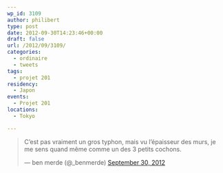 ```yaml
---
wp_id: 3109
author: philibert
type: post
date: 2012-09-30T14:23:46+00:00
draft: false
url: /2012/09/3109/
categories:
  - ordinaire
  - tweets
tags:
  - projet 201
residency:
  - Japon
events:
  - Projet 201
locations:
  - Tokyo

---
```

<blockquote class="twitter-tweet" width="500">
  <p>
    C&rsquo;est pas vraiment un gros typhon, mais vu l&rsquo;épaisseur des murs, je me sens quand même comme un des 3 petits cochons.
  </p>
  
  <p>
    &mdash; ben merde (@_benmerde) <a href="https://twitter.com/_benmerde/status/252413343179083776">September 30, 2012</a>
  </p>
</blockquote>